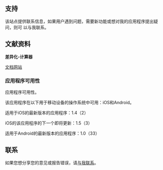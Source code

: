 ## 支持

该站点提供联系信息，如果用户遇到问题，需要新功能或想对我的应用程序提出疑问，则可
以与我联系。

## 文献资料

**差异化-计算器**

[文档网站](https://www.taketechease.com/differentiation/differentiation-calculator-zh-cn.html)

### 应用程序可用性

应用程序可用性。

该应用程序在以下用于移动设备的操作系统中可用：iOS和Android。

适用于iOS的最新版本的应用程序：1.4（2）

iOS的该应用程序的下一个即将更新：1.5（3）

适用于Android的最新版本的应用程序：1.0（33）

## 联系
如果您想分享您的意见或报告错误，请[与我联系](mailto:i.d.kosinska@gmail.com)。
